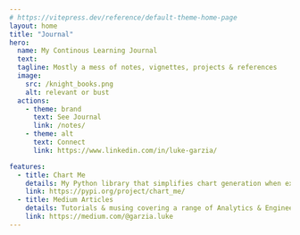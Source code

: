 ```yaml
---
# https://vitepress.dev/reference/default-theme-home-page
layout: home
title: "Journal"
hero:
  name: My Continous Learning Journal
  text:
  tagline: Mostly a mess of notes, vignettes, projects & references
  image:
    src: /knight_books.png
    alt: relevant or bust
  actions:
    - theme: brand
      text: See Journal
      link: /notes/
    - theme: alt
      text: Connect
      link: https://www.linkedin.com/in/luke-garzia/

features:
  - title: Chart Me
    details: My Python library that simplifies chart generation when exploring data.
    link: https://pypi.org/project/chart_me/
  - title: Medium Articles
    details: Tutorials & musing covering a range of Analytics & Engineering topics.
    link: https://medium.com/@garzia.luke
---
```

